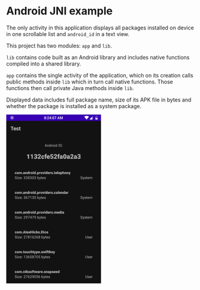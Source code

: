 # Android JNI example
The only activity in this application displays all packages installed on device in one scrollable list and `android_id` in a text view.

This project has two modules: `app` and `lib`.

`lib` contains code built as an Android library and includes native functions compiled into a shared library.

`app` contains the single activity of the application, which on its creation calls public methods inside `lib` which in turn call native functions. Those functions then call private Java methods inside `lib`.

Displayed data includes full package name, size of its APK file in bytes and whether the package is installed as a system package.

<img src="demo.png" height="450">
